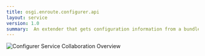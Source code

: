 ```yaml
---
title: osgi.enroute.configurer.api
layout: service
version: 1.0
summary:  An extender that gets configuration information from a bundle.
---
```


![Configurer Service Collaboration Overview](/img/services/osgi.enroute.configurer.overview.png)
